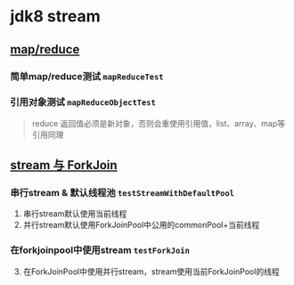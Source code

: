 # jdk8 stream 

## [map/reduce](MapReduceTest.java)
### 简单map/reduce测试 `mapReduceTest`

### 引用对象测试 `mapReduceObjectTest`
> reduce 返回值必须是新对象，否则会重使用引用值，list、array、map等引用同理

## [stream 与 ForkJoin](StreamForkJoinTest.java)

### 串行stream & 默认线程池 `testStreamWithDefaultPool`
1. 串行stream默认使用当前线程
2. 并行stream默认使用ForkJoinPool中公用的commonPool+当前线程  

### 在forkjoinpool中使用stream `testForkJoin`
3. 在ForkJoinPool中使用并行stream，stream使用当前ForkJoinPool的线程